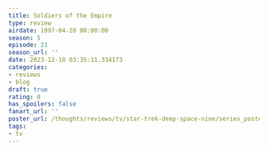 ```yaml
---
title: Soldiers of the Empire
type: review
airdate: 1997-04-28 00:00:00
season: 5
episode: 21
season_url: ''
date: 2023-12-10 03:35:11.334173
categories:
- reviews
- blog
draft: true
rating: 0
has_spoilers: false
fanart_url: ''
poster_url: /thoughts/reviews/tv/star-trek-deep-space-nine/series_poster.jpg
tags:
- tv
---
```


